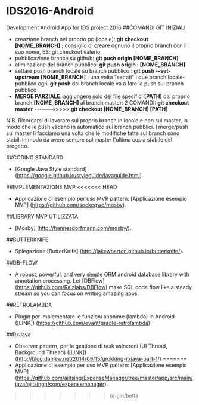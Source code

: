 # IDS2016-Android
Development Android App for IDS project 2016
##COMANDI GIT INIZIALI
- creazione branch nel proprio pc (locale): **git checkout [NOME_BRANCH]** ; consiglio di creare ognuno il proprio branch con il suo nome, ES: git checkout valerio
- pubblicazione branch su github: **git push origin [NOME_BRANCH]**
- eliminazione del branch pubblico: **git push origin : [NOME_BRANCH]**
- settare push branch locale su branch pubblico : **git push --set-upstream [NOME_BRANCH]** ; una volta "settati" i due branch locale-pubblico ogni **git push** dal branch locale va a fare la push sul branch pubblico
- **MERGE PARZIALE**: aggiungere solo dei file specifici **[PATH]** dal proprio branch **[NOME_BRANCH]** al branch master: 2 COMANDI: **git checkout master** ------>>>>> **git checkout [NOME_BRANCH] [PATH]**

N.B. Ricordarsi di lavorare sul proprio branch in locale e non sul master, in modo che le push vadano in automatico sui branch pubblici.
I merge/push sul master li facciamo una volta che le modifiche fatte sul branch sono stabili in modo da avere sempre sul master l'ultima copia stabile del progetto.

##CODING STANDARD
- [Google Java Style standard] (https://google.github.io/styleguide/javaguide.html).

##IMPLEMENTAZIONE MVP
<<<<<<< HEAD
- Applicazione di esempio per uso MVP pattern: [Applicazione esempio MVP] (https://github.com/sockeqwe/mosby).

##LIBRARY MVP UTILIZZATA
- [Mosby] (http://hannesdorfmann.com/mosby/).

##BUTTERKNIFE
- Spiegazione [ButterKnife] (http://jakewharton.github.io/butterknife/).

##DB-FLOW
- A robust, powerful, and very simple ORM android database library with annotation processing. Let [DBFlow] (https://github.com/Raizlabs/DBFlow) make SQL code flow like a steady stream so you can focus on writing amazing apps.

##RETROLAMBDA
- Plugin per implementare le funzioni anonime (lambda) in Android ([LINK]) (https://github.com/evant/gradle-retrolambda)

##RxJava
- Observer pattern, per la gestione di task asincroni (UI Thread, Background Thread) ([LINK]) (http://blog.danlew.net/2014/09/15/grokking-rxjava-part-1/)
=======
- Applicazione di esempio per uso MVP pattern: [Applicazione esempio MVP] (https://github.com/ajitsing/ExpenseManager/tree/master/app/src/main/java/ajitsingh/com/expensemanager).

>>>>>>> origin/betta

